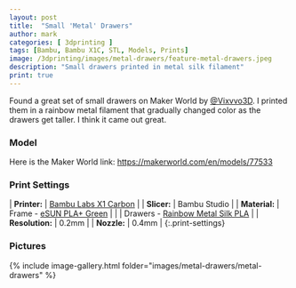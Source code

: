 ```yaml
---
layout: post
title:  "Small 'Metal' Drawers"
author: mark
categories: [ 3dprinting ]
tags: [Bambu, Bambu X1C, STL, Models, Prints]
image: /3dprinting/images/metal-drawers/feature-metal-drawers.jpeg
description: "Small drawers printed in metal silk filament"
print: true
---
```


Found a great set of small drawers on Maker World by [@Vixvvo3D](https://makerworld.com/en/u/1144280643). I printed them in a rainbow metal filament that gradually changed color as the drawers get taller. I think it came out great. 

### Model

Here is the Maker World link: <https://makerworld.com/en/models/77533>

### Print Settings

| **Printer:**    | [Bambu Labs X1 Carbon](https://bambulab.com/en/x1)   |
| **Slicer:**     | Bambu Studio                                      |
| **Material:**   | Frame - [eSUN PLA+ Green](https://amzn.to/49fpKj8) |
|    | Drawers - [Rainbow Metal Silk PLA](https://amzn.to/48Tdfdd) |
| **Resolution:** | 0.2mm                                             |
| **Nozzle:**     | 0.4mm                                             |
{:.print-settings}

### Pictures

{% include image-gallery.html folder="images/metal-drawers/metal-drawers" %}
